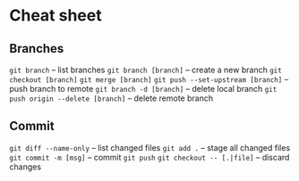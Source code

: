 # Cheat sheet

## Branches

`git branch` – list branches
`git branch [branch]` – create a new branch 
`git checkout [branch]`
`git merge [branch]`
`git push --set-upstream [branch]` – push branch to remote
`git branch -d [branch]` – delete local branch
`git push origin --delete [branch]` – delete remote branch

## Commit

`git diff --name-only` – list changed files
`git add .` – stage all changed files
`git commit -m [msg]` – commit
`git push`
`git checkout -- [.|file]` – discard changes  